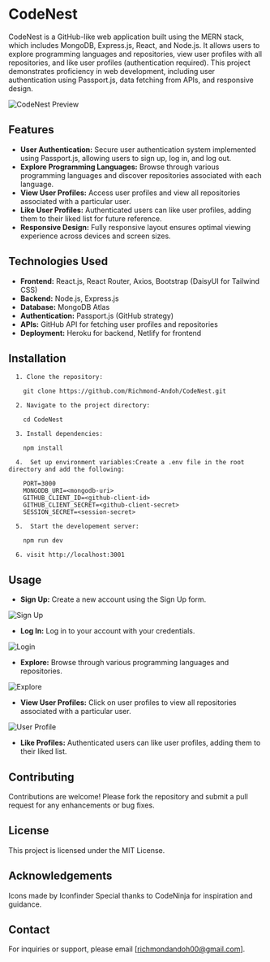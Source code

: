 # CodeNest

CodeNest is a GitHub-like web application built using the MERN stack, which includes MongoDB, Express.js, React, and Node.js. It allows users to explore programming languages and repositories, view user profiles with all repositories, and like user profiles (authentication required). This project demonstrates proficiency in web development, including user authentication using Passport.js, data fetching from APIs, and responsive design.

![CodeNest Preview](./client/public/mobile.gif)

## Features

- **User Authentication:** Secure user authentication system implemented using Passport.js, allowing users to sign up, log in, and log out.
- **Explore Programming Languages:** Browse through various programming languages and discover repositories associated with each language.
- **View User Profiles:** Access user profiles and view all repositories associated with a particular user.
- **Like User Profiles:** Authenticated users can like user profiles, adding them to their liked list for future reference.
- **Responsive Design:** Fully responsive layout ensures optimal viewing experience across devices and screen sizes.

## Technologies Used

- **Frontend:** React.js, React Router, Axios, Bootstrap (DaisyUI for Tailwind CSS)
- **Backend:** Node.js, Express.js
- **Database:** MongoDB Atlas
- **Authentication:** Passport.js (GitHub strategy)
- **APIs:** GitHub API for fetching user profiles and repositories
- **Deployment:** Heroku for backend, Netlify for frontend

## Installation

```
  1. Clone the repository:

    git clone https://github.com/Richmond-Andoh/CodeNest.git

  2. Navigate to the project directory:

    cd CodeNest

  3. Install dependencies:

    npm install

  4.  Set up environment variables:Create a .env file in the root directory and add the following:

    PORT=3000
    MONGODB_URI=<mongodb-uri>
    GITHUB_CLIENT_ID=<github-client-id>
    GITHUB_CLIENT_SECRET=<github-client-secret>
    SESSION_SECRET=<session-secret>

  5.  Start the developement server:

    npm run dev

  6. visit http://localhost:3001

```

## Usage

- **Sign Up:** Create a new account using the Sign Up form.

 ![Sign Up](./client/public/screenshot4.png)

- **Log In:** Log in to your account with your credentials.

 ![Login](./client/public/screenshot1.png)

- **Explore:** Browse through various programming languages and repositories.

 ![Explore](./client/public/screenshot3.png)

- **View User Profiles:** Click on user profiles to view all repositories associated with a particular user.

 ![User Profile](./client/public/screenshot2.png)

- **Like Profiles:** Authenticated users can like user profiles, adding them to their liked list.


## Contributing
Contributions are welcome! Please fork the repository and submit a pull request for any enhancements or bug fixes.

## License
This project is licensed under the MIT License.

## Acknowledgements
Icons made by Iconfinder
Special thanks to CodeNinja for inspiration and guidance.

## Contact
For inquiries or support, please email [richmondandoh00@gmail.com].


